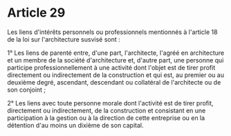 # Article 29

Les liens d'intérêts personnels ou professionnels mentionnés à l'article 18 de la loi sur l'architecture susvisé sont :

1° Les liens de parenté entre, d'une part, l'architecte, l'agréé en architecture et un membre de la société d'architecture et, d'autre part, une personne qui participe professionnellement à une activité dont l'objet est de tirer profit directement ou indirectement de la construction et qui est, au premier ou au deuxième degré, ascendant, descendant ou collatéral de l'architecte ou de son conjoint ;

2° Les liens avec toute personne morale dont l'activité est de tirer profit, directement ou indirectement, de la construction et consistant en une participation à la gestion ou à la direction de cette entreprise ou en la détention d'au moins un dixième de son capital.
